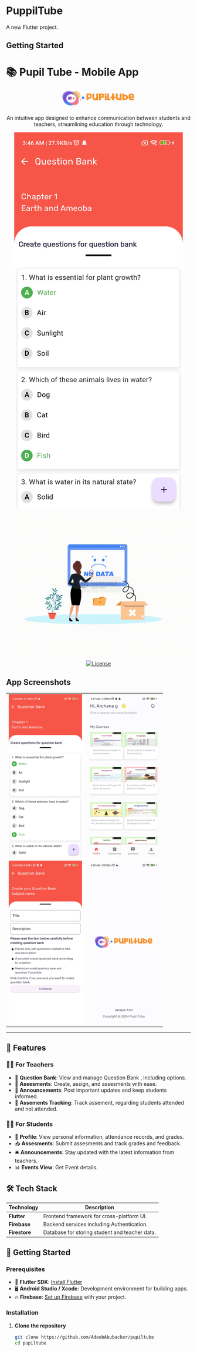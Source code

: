 # PuppilTube

A new Flutter project.

## Getting Started

# 📚 Pupil Tube - Mobile App

<div align="center">
  <img src="https://github.com/AdeebAbubacker/pupiltube/blob/main/assets/icon/pupil.png" alt="SchoolConnect Logo" width="200"/>
  <p>An intuitive app designed to enhance communication between students and teachers, streamlining education through technology.</p>
  <a href="https://github.com/yourusername/schoolconnect"><img src="https://github.com/AdeebAbubacker/pupiltube/blob/main/assets/readme/screen%201.jpg" alt="GitHub Stars"></a>
  <a href="https://github.com/yourusername/schoolconnect/issues"><img src=https://github.com/AdeebAbubacker/pupiltube/blob/main/assets/animated/Data%20Error.gif" alt="Issues"></a>
  <a href="https://github.com/yourusername/schoolconnect/blob/main/LICENSE"><img src="https://img.shields.io/github/license/yourusername/schoolconnect" alt="License"></a>
</div>

## App Screenshots

<div align="center">
  <table>
    <tr>
      <td>
        <img src="https://github.com/AdeebAbubacker/pupiltube/blob/main/assets/readme/screen%201.jpg" alt="Screen 1" width="200"/>
      </td>
      <td>
        <img src="https://github.com/AdeebAbubacker/pupiltube/blob/main/assets/readme/screen%202.jpg" alt="Screen 2" width="200"/>
      </td>
    </tr>
    <tr>
      <td>
        <img src="https://github.com/AdeebAbubacker/pupiltube/blob/main/assets/readme/screen%203.jpg" alt="Screen 3" width="200"/>
      </td>
      <td>
        <img src="https://github.com/AdeebAbubacker/pupiltube/blob/main/assets/readme/screen%204.jpg" alt="Screen 4" width="200"/>
      </td>
    </tr>
  </table>
</div>

---

## 🌟 Features

### 👨‍🏫 For Teachers

- 📝 **Question Bank**: View and manage Question Bank , including options.
- 📄 **Assesments**: Create, assign, and assesments with ease.
- 📢 **Announcements**: Post important updates and keep students informed.
- 📅 **Assements Tracking**: Track assement, regarding students attended and not attended.

### 👩‍🎓 For Students

- 👤 **Profile**: View personal information, attendance records, and grades.
- 📥 **Assesments**: Submit assesments and track grades and feedback.
- 🛎️ **Announcements**: Stay updated with the latest information from teachers.
- 📊 **Events View**: Get Event details.

## 🛠️ Tech Stack

| Technology    | Description                                    |
| ------------- | ---------------------------------------------- |
| **Flutter**   | Frontend framework for cross-platform UI.      |
| **Firebase**  | Backend services including Authentication.     |
| **Firestore** | Database for storing student and teacher data. |

## 🚀 Getting Started

### Prerequisites

- 📱 **Flutter SDK**: [Install Flutter](https://flutter.dev/docs/get-started/install)
- 🖥️ **Android Studio / Xcode**: Development environment for building apps.
- 🔥 **Firebase**: [Set up Firebase](https://firebase.google.com/docs/flutter/setup) with your project.

### Installation

1. **Clone the repository**

   ```bash
   git clone https://github.com/AdeebAbubacker/pupiltube
   cd pupiltube

   ```
